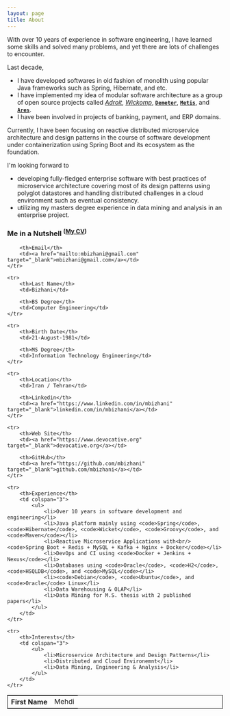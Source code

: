 ```yaml
---
layout: page
title: About
---
```


With over 10 years of experience in software engineering, I have learned some skills and solved many problems, and yet there are lots of challenges to encounter.

Last decade,
- I have developed softwares in old fashion of monolith using popular Java frameworks such as Spring, Hibernate, and etc.
- I have implemented my idea of modular software architecture as a group of open source projects called 
[_Adroit_](https://github.com/mbizhani/Adroit), [_Wickomp_](https://github.com/mbizhani/Wickomp), 
[**`Demeter`**](https://github.com/mbizhani/Demeter), [**`Metis`**](https://github.com/mbizhani/Metis), and [**`Ares`**](https://github.com/mbizhani/Ares).
- I have been involved in projects of banking, payment, and ERP domains. 

Currently, I have been focusing on reactive distributed microservice architecture and design patterns in the course of software development under containerization using Spring Boot and its ecosystem as the foundation.

I'm looking forward to
- developing fully-fledged enterprise software with best practices of microservice architecture covering most of its design patterns using polyglot datastores and handling distributed challenges in a cloud environment such as eventual consistency.
- utilizing my masters degree experience in data mining and analysis in an enterprise project.

### Me in a Nutshell <sup>([My CV](/assets/cv/MBizhani_CV_En.pdf))</sup>

<table style="border: 1px solid black" align="center">
	<tr>
		<th>First Name</th>
		<td>Mehdi</td>

		<th>Email</th>
		<td><a href="mailto:mbizhani@gmail.com" target="_blank">mbizhani@gmail.com</a></td>
	</tr>

	<tr>
		<th>Last Name</th>
		<td>Bizhani</td>

		<th>BS Degree</th>
		<td>Computer Engineering</td>
	</tr>

	<tr>
		<th>Birth Date</th>
		<td>21-August-1981</td>

		<th>MS Degree</th>
		<td>Information Technology Engineering</td>
	</tr>

	<tr>
		<th>Location</th>
		<td>Iran / Tehran</td>

		<th>Linkedin</th>
		<td><a href="https://www.linkedin.com/in/mbizhani" target="_blank">linkedin.com/in/mbizhani</a></td>
	</tr>

	<tr>
		<th>Web Site</th>
		<td><a href="https://www.devocative.org" target="_blank">devocative.org</a></td>

		<th>GitHub</th>
		<td><a href="https://github.com/mbizhani" target="_blank">github.com/mbizhani</a></td>
	</tr>

	<tr>
		<th>Experience</th>
		<td colspan="3">
		    <ul>
		        <li>Over 10 years in software development and engineering</li>
		        <li>Java platform mainly using <code>Spring</code>, <code>Hibernate</code>, <code>Wicket</code>, <code>Groovy</code>, and <code>Maven</code></li>
		        <li>Reactive Microservice Applications with<br/><code>Spring Boot + Redis + MySQL + Kafka + Nginx + Docker</code></li>
		        <li>DevOps and CI using <code>Docker + Jenkins + Nexus</code></li>
		        <li>Databases using <code>Oracle</code>, <code>H2</code>, <code>HSQLDB</code>, and <code>MySQL</code></li>
		        <li><code>Debian</code>, <code>Ubuntu</code>, and <code>Oracle</code> Linux</li>
		        <li>Data Warehousing & OLAP</li>
		        <li>Data Mining for M.S. thesis with 2 published papers</li>
		    </ul>
		</td>
	</tr>

	<tr>
		<th>Interests</th>
		<td colspan="3">
			<ul>
				<li>Microservice Architecture and Design Patterns</li>
				<li>Distributed and Cloud Environemnt</li>
				<li>Data Mining, Engineering & Analysis</li>
			</ul>
		</td>
	</tr>
</table>